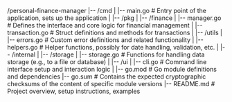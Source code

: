 /personal-finance-manager
|-- /cmd
|   |-- main.go              # Entry point of the application, sets up the application
|
|-- /pkg
|   |-- /finance
|       |-- manager.go       # Defines the interface and core logic for financial management
|       |-- transaction.go   # Struct definitions and methods for transactions
|   |-- /utils
|       |-- errors.go        # Custom error definitions and related functionality
|       |-- helpers.go       # Helper functions, possibly for date handling, validation, etc.
|
|-- /internal
|   |-- /storage
|       |-- storage.go       # Functions for handling data storage (e.g., to a file or database)
|
|-- /ui
|   |-- cli.go               # Command line interface setup and interaction logic
|
|-- go.mod                   # Go module definitions and dependencies
|-- go.sum                   # Contains the expected cryptographic checksums of the content of specific module versions
|-- README.md                # Project overview, setup instructions, examples
